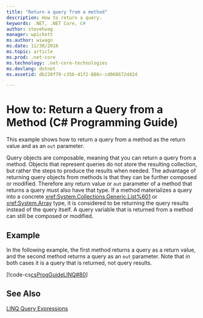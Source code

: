 ```yaml
---
title: "Return a query from a method"
description: How to return a query.
keywords: .NET, .NET Core, C#
author: stevehoag
manager: wpickett
ms.author: wiwagn
ms.date: 11/30/2016
ms.topic: article
ms.prod: .net-core
ms.technology: .net-core-technologies
ms.devlang: dotnet
ms.assetid: db220f79-c35b-41f2-886c-cd068672d42d

---
```

# How to: Return a Query from a Method (C# Programming Guide)
This example shows how to return a query from a method as the return value and as an `out` parameter.  
  
 Query objects are composable, meaning that you can return a query from a method. Objects that represent queries do not store the resulting collection, but rather the steps to produce the results when needed. The advantage of returning query objects from methods is that they can be further composed or modified. Therefore any return value or `out` parameter of a method that returns a query must also have that type. If a method materializes a query into a concrete <xref:System.Collections.Generic.List%601> or <xref:System.Array> type, it is considered to be returning the query results instead of the query itself. A query variable that is returned from a method can still be composed or modified.  
  
## Example  
 In the following example, the first method returns a query as a return value, and the second method returns a query as an `out` parameter. Note that in both cases it is a query that is  returned, not query results.  
  
 [!code-cs[csProgGuideLINQ#80](../../../samples/snippets/csharp/concepts/linq/how-to-return-a-query-from-a-method_1.cs)]  

## See Also  
 [LINQ Query Expressions](index.md)